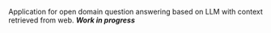 Application for open domain question answering based on LLM with context retrieved from web.
***Work in progress***
